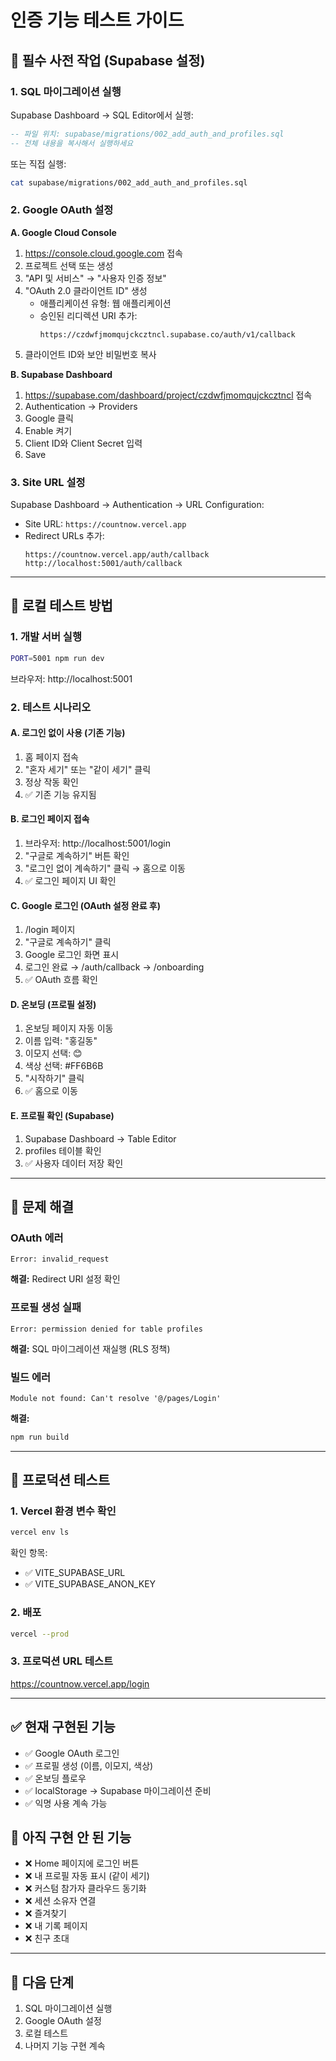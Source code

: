 # 인증 기능 테스트 가이드

## 🔴 필수 사전 작업 (Supabase 설정)

### 1. SQL 마이그레이션 실행

Supabase Dashboard → SQL Editor에서 실행:

```sql
-- 파일 위치: supabase/migrations/002_add_auth_and_profiles.sql
-- 전체 내용을 복사해서 실행하세요
```

또는 직접 실행:
```bash
cat supabase/migrations/002_add_auth_and_profiles.sql
```

### 2. Google OAuth 설정

**A. Google Cloud Console**
1. https://console.cloud.google.com 접속
2. 프로젝트 선택 또는 생성
3. "API 및 서비스" → "사용자 인증 정보"
4. "OAuth 2.0 클라이언트 ID" 생성
   - 애플리케이션 유형: 웹 애플리케이션
   - 승인된 리디렉션 URI 추가:
     ```
     https://czdwfjmomqujckcztncl.supabase.co/auth/v1/callback
     ```
5. 클라이언트 ID와 보안 비밀번호 복사

**B. Supabase Dashboard**
1. https://supabase.com/dashboard/project/czdwfjmomqujckcztncl 접속
2. Authentication → Providers
3. Google 클릭
4. Enable 켜기
5. Client ID와 Client Secret 입력
6. Save

### 3. Site URL 설정

Supabase Dashboard → Authentication → URL Configuration:
- Site URL: `https://countnow.vercel.app`
- Redirect URLs 추가:
  ```
  https://countnow.vercel.app/auth/callback
  http://localhost:5001/auth/callback
  ```

---

## 🧪 로컬 테스트 방법

### 1. 개발 서버 실행

```bash
PORT=5001 npm run dev
```

브라우저: http://localhost:5001

### 2. 테스트 시나리오

#### A. 로그인 없이 사용 (기존 기능)
1. 홈 페이지 접속
2. "혼자 세기" 또는 "같이 세기" 클릭
3. 정상 작동 확인
4. ✅ 기존 기능 유지됨

#### B. 로그인 페이지 접속
1. 브라우저: http://localhost:5001/login
2. "구글로 계속하기" 버튼 확인
3. "로그인 없이 계속하기" 클릭 → 홈으로 이동
4. ✅ 로그인 페이지 UI 확인

#### C. Google 로그인 (OAuth 설정 완료 후)
1. /login 페이지
2. "구글로 계속하기" 클릭
3. Google 로그인 화면 표시
4. 로그인 완료 → /auth/callback → /onboarding
5. ✅ OAuth 흐름 확인

#### D. 온보딩 (프로필 설정)
1. 온보딩 페이지 자동 이동
2. 이름 입력: "홍길동"
3. 이모지 선택: 😊
4. 색상 선택: #FF6B6B
5. "시작하기" 클릭
6. ✅ 홈으로 이동

#### E. 프로필 확인 (Supabase)
1. Supabase Dashboard → Table Editor
2. profiles 테이블 확인
3. ✅ 사용자 데이터 저장 확인

---

## 🐛 문제 해결

### OAuth 에러
```
Error: invalid_request
```
**해결:** Redirect URI 설정 확인

### 프로필 생성 실패
```
Error: permission denied for table profiles
```
**해결:** SQL 마이그레이션 재실행 (RLS 정책)

### 빌드 에러
```
Module not found: Can't resolve '@/pages/Login'
```
**해결:** 
```bash
npm run build
```

---

## 📱 프로덕션 테스트

### 1. Vercel 환경 변수 확인

```bash
vercel env ls
```

확인 항목:
- ✅ VITE_SUPABASE_URL
- ✅ VITE_SUPABASE_ANON_KEY

### 2. 배포

```bash
vercel --prod
```

### 3. 프로덕션 URL 테스트

https://countnow.vercel.app/login

---

## ✅ 현재 구현된 기능

- ✅ Google OAuth 로그인
- ✅ 프로필 생성 (이름, 이모지, 색상)
- ✅ 온보딩 플로우
- ✅ localStorage → Supabase 마이그레이션 준비
- ✅ 익명 사용 계속 가능

## 🚧 아직 구현 안 된 기능

- ❌ Home 페이지에 로그인 버튼
- ❌ 내 프로필 자동 표시 (같이 세기)
- ❌ 커스텀 참가자 클라우드 동기화
- ❌ 세션 소유자 연결
- ❌ 즐겨찾기
- ❌ 내 기록 페이지
- ❌ 친구 초대

---

## 📝 다음 단계

1. SQL 마이그레이션 실행
2. Google OAuth 설정
3. 로컬 테스트
4. 나머지 기능 구현 계속


